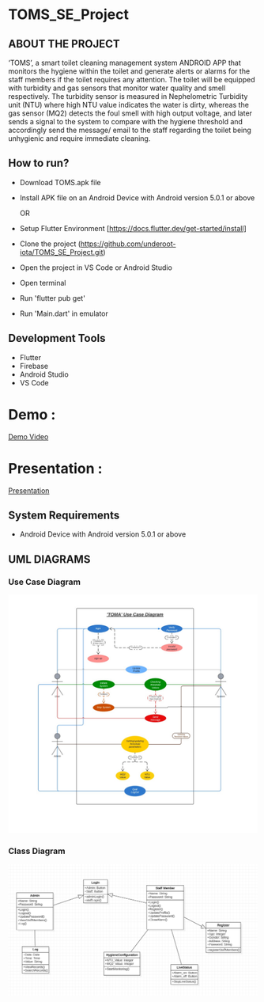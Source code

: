 # TOMS_SE_Project


## ABOUT THE PROJECT
‘TOMS’, a smart toilet cleaning management system ANDROID APP that monitors the hygiene within the toilet and generate alerts or alarms for the staff members if the toilet requires any attention.
 The toilet will be equipped with turbidity and gas sensors that monitor water quality and smell respectively. The turbidity sensor is measured in Nephelometric Turbidity unit (NTU) where high NTU value indicates the water is dirty, whereas the gas sensor (MQ2) detects the foul smell with high output voltage, and later sends a signal to the system to compare with the hygiene threshold and accordingly send the message/ email to the staff regarding the toilet being unhygienic and require immediate cleaning.


## How to run?
- Download TOMS.apk file
- Install APK file on an Android Device with Android version 5.0.1 or above

     OR
         
- Setup Flutter Environment [https://docs.flutter.dev/get-started/install]
- Clone the project (https://github.com/underoot-iota/TOMS_SE_Project.git)
- Open the project in VS Code or Android Studio
- Open terminal
- Run 'flutter pub get'
- Run 'Main.dart' in emulator


## Development Tools
- Flutter
- Firebase
- Android Studio
- VS Code


# Demo :

[Demo Video](https://www.youtube.com/watch?v=MgSAHk1NLWw)

# Presentation :

[Presentation](https://docs.google.com/presentation/d/1HjcjKibOTe0e8UI8xzbZ7puzJu4PIhfAO_eHErjIFLM/edit?usp=sharing)


## System Requirements
- Android Device with Android version 5.0.1 or above



## UML DIAGRAMS
### Use Case Diagram
![image](https://github.com/underoot-iota/TOMS_SE_Project/blob/main/UML%20Diagrams/Use_Case_Diagram.jpeg)

### Class Diagram
![image](https://github.com/underoot-iota/TOMS_SE_Project/blob/main/UML%20Diagrams/Class_Diagram.png)

